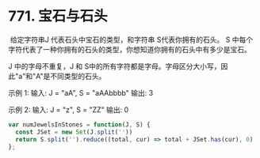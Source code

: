 # 771. 宝石与石头
 给定字符串J 代表石头中宝石的类型，和字符串 S代表你拥有的石头。 S 中每个字符代表了一种你拥有的石头的类型，你想知道你拥有的石头中有多少是宝石。

J 中的字母不重复，J 和 S中的所有字符都是字母。字母区分大小写，因此"a"和"A"是不同类型的石头。

示例 1:
输入: J = "aA", S = "aAAbbbb"
输出: 3

示例 2:
输入: J = "z", S = "ZZ"
输出: 0

```js
var numJewelsInStones = function(J, S) {
  const JSet = new Set(J.split(''))
  return S.split('').reduce((total, cur) => total + JSet.has(cur), 0)
};
```